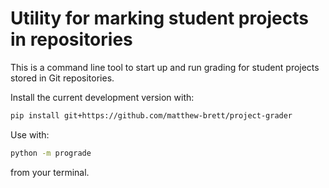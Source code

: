 # Utility for marking student projects in repositories

This is a command line tool to start up and run grading for
student projects stored in Git repositories.

Install the current development version with:

```bash
pip install git+https://github.com/matthew-brett/project-grader
```

Use with:

```bash
python -m prograde
```

from your terminal.
